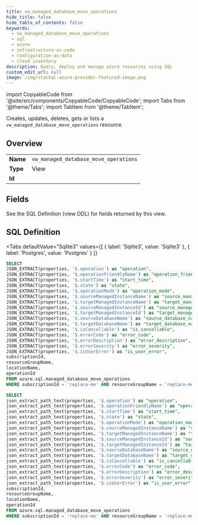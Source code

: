 ```yaml
--- 
title: vw_managed_database_move_operations
hide_title: false
hide_table_of_contents: false
keywords:
  - vw_managed_database_move_operations
  - sql
  - azure
  - infrastructure-as-code
  - configuration-as-data
  - cloud inventory
description: Query, deploy and manage azure resources using SQL
custom_edit_url: null
image: /img/stackql-azure-provider-featured-image.png
---
```


import CopyableCode from '@site/src/components/CopyableCode/CopyableCode';
import Tabs from '@theme/Tabs';
import TabItem from '@theme/TabItem';

Creates, updates, deletes, gets or lists a <code>vw_managed_database_move_operations</code> resource.

## Overview
<table><tbody>
<tr><td><b>Name</b></td><td><code>vw_managed_database_move_operations</code></td></tr>
<tr><td><b>Type</b></td><td>View</td></tr>
<tr><td><b>Id</b></td><td><CopyableCode code="azure.sql.vw_managed_database_move_operations" /></td></tr>
</tbody></table>

## Fields

See the SQL Definition (view DDL) for fields returned by this view.

## SQL Definition

<Tabs
defaultValue="Sqlite3"
values={[
{ label: 'Sqlite3', value: 'Sqlite3' },
{ label: 'Postgres', value: 'Postgres' }
]}
>
<TabItem value="Sqlite3">

```sql
SELECT
JSON_EXTRACT(properties, '$.operation') as "operation",
JSON_EXTRACT(properties, '$.operationFriendlyName') as "operation_friendly_name",
JSON_EXTRACT(properties, '$.startTime') as "start_time",
JSON_EXTRACT(properties, '$.state') as "state",
JSON_EXTRACT(properties, '$.operationMode') as "operation_mode",
JSON_EXTRACT(properties, '$.sourceManagedInstanceName') as "source_managed_instance_name",
JSON_EXTRACT(properties, '$.targetManagedInstanceName') as "target_managed_instance_name",
JSON_EXTRACT(properties, '$.sourceManagedInstanceId') as "source_managed_instance_id",
JSON_EXTRACT(properties, '$.targetManagedInstanceId') as "target_managed_instance_id",
JSON_EXTRACT(properties, '$.sourceDatabaseName') as "source_database_name",
JSON_EXTRACT(properties, '$.targetDatabaseName') as "target_database_name",
JSON_EXTRACT(properties, '$.isCancellable') as "is_cancellable",
JSON_EXTRACT(properties, '$.errorCode') as "error_code",
JSON_EXTRACT(properties, '$.errorDescription') as "error_description",
JSON_EXTRACT(properties, '$.errorSeverity') as "error_severity",
JSON_EXTRACT(properties, '$.isUserError') as "is_user_error",
subscriptionId,
resourceGroupName,
locationName,
operationId
FROM azure.sql.managed_database_move_operations
WHERE subscriptionId = 'replace-me' AND resourceGroupName = 'replace-me' AND locationName = 'replace-me';
```

</TabItem>
<TabItem value="Postgres">

```sql
SELECT
json_extract_path_text(properties, '$.operation') as "operation",
json_extract_path_text(properties, '$.operationFriendlyName') as "operation_friendly_name",
json_extract_path_text(properties, '$.startTime') as "start_time",
json_extract_path_text(properties, '$.state') as "state",
json_extract_path_text(properties, '$.operationMode') as "operation_mode",
json_extract_path_text(properties, '$.sourceManagedInstanceName') as "source_managed_instance_name",
json_extract_path_text(properties, '$.targetManagedInstanceName') as "target_managed_instance_name",
json_extract_path_text(properties, '$.sourceManagedInstanceId') as "source_managed_instance_id",
json_extract_path_text(properties, '$.targetManagedInstanceId') as "target_managed_instance_id",
json_extract_path_text(properties, '$.sourceDatabaseName') as "source_database_name",
json_extract_path_text(properties, '$.targetDatabaseName') as "target_database_name",
json_extract_path_text(properties, '$.isCancellable') as "is_cancellable",
json_extract_path_text(properties, '$.errorCode') as "error_code",
json_extract_path_text(properties, '$.errorDescription') as "error_description",
json_extract_path_text(properties, '$.errorSeverity') as "error_severity",
json_extract_path_text(properties, '$.isUserError') as "is_user_error",
subscriptionId,
resourceGroupName,
locationName,
operationId
FROM azure.sql.managed_database_move_operations
WHERE subscriptionId = 'replace-me' AND resourceGroupName = 'replace-me' AND locationName = 'replace-me';
```

</TabItem>
</Tabs>
